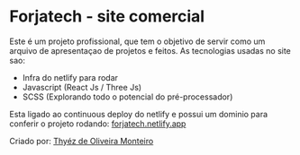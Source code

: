 # Forjatech - site comercial

Este é um projeto profissional, que tem o objetivo de servir como um arquivo de apresentaçao de projetos e feitos. As tecnologias usadas no site sao:
- Infra do netlify para rodar
- Javascript (React Js / Three Js)
- SCSS (Explorando todo o potencial do pré-processador)

Esta ligado ao continuous deploy do netlify e possui um dominio para conferir o projeto rodando: [forjatech.netlify.app](https://forjatech.netlify.app/)

Criado por: [Thyéz de Oliveira Monteiro](./public/curriculo_thyez.pdf)